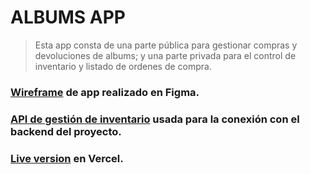 # ALBUMS APP

> Esta app consta de una parte pública para gestionar compras y devoluciones de albums; y una parte privada para el control de inventario y listado de ordenes de compra.

### [Wireframe](https://www.figma.com/design/swsM4b04BYesvGdG6u4Arp/Viniltory?node-id=0-1&t=md9nyxUVrLSr1zFE-1) de app realizado en Figma.

### [API de gestión de inventario](https://github.com/uno-nueve/api-inventario) usada para la conexión con el backend del proyecto.

### [Live version](https://viniltory.vercel.app/) en Vercel.
